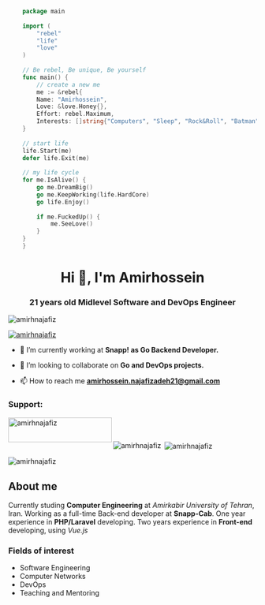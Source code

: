 ```go
    package main
    
    import (
    	"rebel"
    	"life"
    	"love"
    )
    
    // Be rebel, Be unique, Be yourself
    func main() {
    	// create a new me
    	me := &rebel{
		Name: "Amirhossein",
		Love: &love.Honey{},
		Effort: rebel.Maximum,
		Interests: []string{"Computers", "Sleep", "Rock&Roll", "Batman"},
	}
	
	// start life
	life.Start(me)
	defer life.Exit(me)
	
	// my life cycle
	for me.IsAlive() {
		go me.DreamBig()
		go me.KeepWorking(life.HardCore)
		go life.Enjoy()
		
		if me.FuckedUp() {
			me.SeeLove()
		}
	}
    }
```

<h1 align="center">Hi 👋, I'm Amirhossein</h1>
<h3 align="center">21 years old Midlevel Software and DevOps Engineer</h3>

<p align="left"> <img src="https://komarev.com/ghpvc/?username=amirhnajafiz&label=Profile%20views&color=0e75b6&style=flat" alt="amirhnajafiz" /> </p>

<p align="left"> <a href="https://github.com/ryo-ma/github-profile-trophy"><img src="https://github-profile-trophy.vercel.app/?username=amirhnajafiz" alt="amirhnajafiz" /></a> </p>

- 🔭 I’m currently working at **Snapp! as Go Backend Developer.**

- 👯 I’m looking to collaborate on **Go and DevOps projects.**

- 📫 How to reach me **amirhossein.najafizadeh21@gmail.com**

<h3 align="left">Support:</h3>
<p><a href="https://www.buymeacoffee.com/amirhnajafiz"> <img align="left" src="https://cdn.buymeacoffee.com/buttons/v2/default-yellow.png" height="50" width="210" alt="amirhnajafiz" /></a></p><br><br>

<p><img align="left" src="https://github-readme-stats.vercel.app/api/top-langs?username=amirhnajafiz&show_icons=true&locale=en&layout=compact" alt="amirhnajafiz" /></p>

<p>&nbsp;<img align="center" src="https://github-readme-stats.vercel.app/api?username=amirhnajafiz&show_icons=true&locale=en" alt="amirhnajafiz" /></p>

<p><img align="center" src="https://github-readme-streak-stats.herokuapp.com/?user=amirhnajafiz&" alt="amirhnajafiz" /></p>



## About me

Currently studing **Computer Engineering** at _Amirkabir University of Tehran_, Iran.
Working as a full-time Back-end developer at **Snapp-Cab**.
One year experience in **PHP/Laravel** developing.
Two years experience in **Front-end** developing, using _Vue.js_<br />


### Fields of interest

 - Software Engineering  
 - Computer Networks
 - DevOps
 - Teaching and Mentoring
